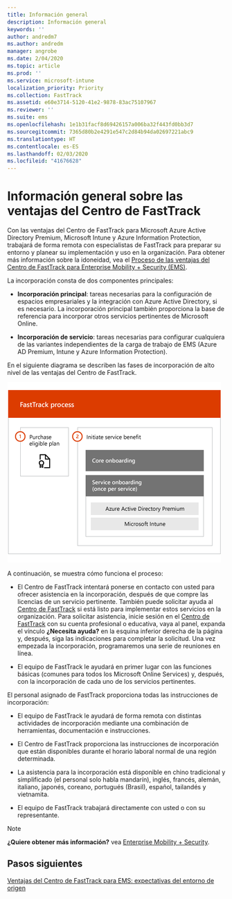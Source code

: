 ```yaml
---
title: Información general
description: Información general
keywords: ''
author: andredm7
ms.author: andredm
manager: angrobe
ms.date: 2/04/2020
ms.topic: article
ms.prod: ''
ms.service: microsoft-intune
localization_priority: Priority
ms.collection: FastTrack
ms.assetid: e60e3714-5120-41e2-9878-83ac75107967
ms.reviewer: ''
ms.suite: ems
ms.openlocfilehash: 1e1b31facf8d69426157a006ba32f443fd0bb3d7
ms.sourcegitcommit: 7365d80b2e4291e547c2d84b94da02697221abc9
ms.translationtype: HT
ms.contentlocale: es-ES
ms.lasthandoff: 02/03/2020
ms.locfileid: "41676628"
---
```

# <a name="fasttrack-center-benefit-overview"></a>Información general sobre las ventajas del Centro de FastTrack

Con las ventajas del Centro de FastTrack para Microsoft Azure Active Directory Premium, Microsoft Intune y Azure Information Protection, trabajará de forma remota con especialistas de FastTrack para preparar su entorno y planear su implementación y uso en la organización. Para obtener más información sobre la idoneidad, vea el [Proceso de las ventajas del Centro de FastTrack para Enterprise Mobility + Security (EMS)](EMS-fasttrack-process.md).

La incorporación consta de dos componentes principales:

-   **Incorporación principal**: tareas necesarias para la configuración de espacios empresariales y la integración con Azure Active Directory, si es necesario. La incorporación principal también proporciona la base de referencia para incorporar otros servicios pertinentes de Microsoft Online.

-   **Incorporación de servicio**: tareas necesarias para configurar cualquiera de las variantes independientes de la carga de trabajo de EMS (Azure AD Premium, Intune y Azure Information Protection).

En el siguiente diagrama se describen las fases de incorporación de alto nivel de las ventajas del Centro de FastTrack.

![Las fases de incorporación de alto nivel del uso de las ventajas del Centro de FastTrack](./media/ft-onboarding-process.png)

A continuación, se muestra cómo funciona el proceso:

- El Centro de FastTrack intentará ponerse en contacto con usted para ofrecer asistencia en la incorporación, después de que compre las licencias de un servicio pertinente. También puede solicitar ayuda al [Centro de FastTrack](https://go.microsoft.com/fwlink/?linkid=780698) si está listo para implementar estos servicios en la organización. Para solicitar asistencia, inicie sesión en el [Centro de FastTrack](https://go.microsoft.com/fwlink/?linkid=780698) con su cuenta profesional o educativa, vaya al panel, expanda el vínculo **¿Necesita ayuda?** en la esquina inferior derecha de la página y, después, siga las indicaciones para completar la solicitud. Una vez empezada la incorporación, programaremos una serie de reuniones en línea.

-   El equipo de FastTrack le ayudará en primer lugar con las funciones básicas (comunes para todos los Microsoft Online Services) y, después, con la incorporación de cada uno de los servicios pertinentes.

El personal asignado de FastTrack proporciona todas las instrucciones de incorporación:

-   El equipo de FastTrack le ayudará de forma remota con distintas actividades de incorporación mediante una combinación de herramientas, documentación e instrucciones.

-   El Centro de FastTrack proporciona las instrucciones de incorporación que están disponibles durante el horario laboral normal de una región determinada.

-   La asistencia para la incorporación está disponible en chino tradicional y simplificado (el personal solo habla mandarín), inglés, francés, alemán, italiano, japonés, coreano, portugués (Brasil), español, tailandés y vietnamita.

-   El equipo de FastTrack trabajará directamente con usted o con su representante.

> [!NOTE]
> **¿Quiere obtener más información?** vea [Enterprise Mobility + Security](https://www.microsoft.com/cloud-platform/enterprise-mobility).  

## <a name="next-steps"></a>Pasos siguientes

[Ventajas del Centro de FastTrack para EMS: expectativas del entorno de origen](EMS-source-environment-expectations.md)
